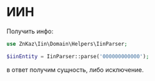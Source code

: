 # ИИН

Получить инфо:

```php
use ZnKaz\Iin\Domain\Helpers\IinParser;

$iinEntity = IinParser::parse('000000000000');
```

в ответ получим сущность, либо исключение.

